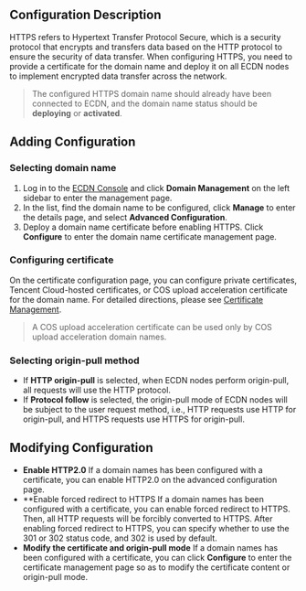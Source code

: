 ## Configuration Description
HTTPS refers to Hypertext Transfer Protocol Secure, which is a security protocol that encrypts and transfers data based on the HTTP protocol to ensure the security of data transfer. When configuring HTTPS, you need to provide a certificate for the domain name and deploy it on all ECDN nodes to implement encrypted data transfer across the network.

>The configured HTTPS domain name should already have been connected to ECDN, and the domain name status should be **deploying** or **activated**.

## Adding Configuration
### Selecting domain name
1. Log in to the [ECDN Console](https://console.cloud.tencent.com/dsa) and click **Domain Management** on the left sidebar to enter the management page.
2. In the list, find the domain name to be configured, click **Manage** to enter the details page, and select **Advanced Configuration**.  
3. Deploy a domain name certificate before enabling HTTPS. Click **Configure** to enter the domain name certificate management page.

### Configuring certificate
On the certificate configuration page, you can configure private certificates, Tencent Cloud-hosted certificates, or COS upload acceleration certificate for the domain name. For detailed directions, please see [Certificate Management](https://intl.cloud.tencent.com/document/product/570/10366).
>A COS upload acceleration certificate can be used only by COS upload acceleration domain names.

### Selecting origin-pull method
- If **HTTP origin-pull** is selected, when ECDN nodes perform origin-pull, all requests will use the HTTP protocol.  
- If **Protocol follow** is selected, the origin-pull mode of ECDN nodes will be subject to the user request method, i.e., HTTP requests use HTTP for origin-pull, and HTTPS requests use HTTPS for origin-pull.

## Modifying Configuration
- **Enable HTTP2.0**
If a domain names has been configured with a certificate, you can enable HTTP2.0 on the advanced configuration page.
- **Enable forced redirect to HTTPS
If a domain names has been configured with a certificate, you can enable forced redirect to HTTPS. Then, all HTTP requests will be forcibly converted to HTTPS.
After enabling forced redirect to HTTPS, you can specify whether to use the 301 or 302 status code, and 302 is used by default.
- **Modify the certificate and origin-pull mode**
If a domain names has been configured with a certificate, you can click **Configure** to enter the certificate management page so as to modify the certificate content or origin-pull mode.


